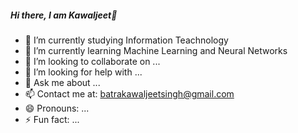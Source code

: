##### Hi there, I am Kawaljeet👋



- 🔭 I’m currently studying Information Teachnology
- 🌱 I’m currently learning Machine Learning and Neural Networks
- 👯 I’m looking to collaborate on ...
- 🤔 I’m looking for help with ...
- 💬 Ask me about ...
- 📫 Contact me at: batrakawaljeetsingh@gmail.com
- 😄 Pronouns: ...
- ⚡ Fun fact: ...

